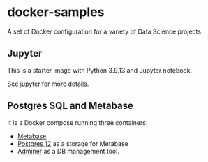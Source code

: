 # docker-samples
A set of Docker configuration for a variety of Data Science projects

## Jupyter

This is a starter image with Python 3.9.13 and Jupyter notebook. 

See [jupyter](./jupyter/) for more details.

## Postgres SQL and Metabase

It is a Docker compose running three containers: 
- [Metabase](https://www.metabase.com/docs/latest/operations-guide/running-metabase-on-docker.html#use-docker-secrets-to-hide-sensitive-parameters)
- [Postgres 12](https://github.com/docker-library/docs/blob/master/postgres/README.md)  as a storage for Metabase
- [Adminer](https://www.adminer.org) as a DB management tool.

